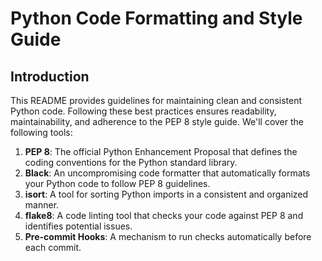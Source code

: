 # Python Code Formatting and Style Guide

## Introduction
This README provides guidelines for maintaining clean and consistent Python code. Following these best practices ensures readability, maintainability, and adherence to the PEP 8 style guide. We'll cover the following tools:

1. **PEP 8**: The official Python Enhancement Proposal that defines the coding conventions for the Python standard library.
2. **Black**: An uncompromising code formatter that automatically formats your Python code to follow PEP 8 guidelines.
3. **isort**: A tool for sorting Python imports in a consistent and organized manner.
4. **flake8**: A code linting tool that checks your code against PEP 8 and identifies potential issues.
5. **Pre-commit Hooks**: A mechanism to run checks automatically before each commit.